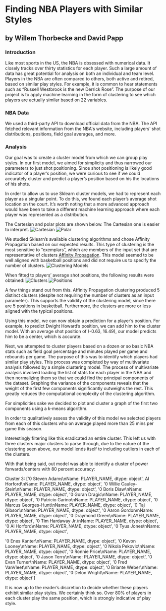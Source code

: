 # Finding NBA Players with Similar Styles
## by Willem Thorbecke and David Papp

### Introduction
Like most sports in the US, the NBA is obsessed with numerical data. It closely tracks over thirty statistics for each player. Such a large amount of data has great potential for analysis on both an individual and team level. Players in the NBA are often compared to others, both active and retired, based on similar play styles. For example, it is common to hear statements such as “Russell Westbrook is the new Derrick Rose”. The purpose of our project is to apply machine learning in the form of clustering to see which players are actually similar based on 22 variables. 

### NBA Data
We used a third-party API to download official data from the NBA. The API fetched relevant information from the NBA's website, including players’ shot distributions, positions, field goal averages, and more. 

### Analysis
Our goal was to create a cluster model from which we can group play styles. In our first model, we aimed for simplicity and thus narrowed our parameters to just shot positioning. Since shot positioning is likely good indicator of a player’s position, we were curious to see if we could accurately cluster and predict a player’s position based on his the locations of his shots.

In order to allow us to use Sklearn cluster models, we had to represent each player as a singular point. To do this, we found each player’s average shot location on the court. It’s worth noting that a more advanced approach would have been to take a different machine learning approach where each player was represented as a distribution.

The Cartesian and polar plots are shown below. The Cartesian one is easier to interpret.
![Cartesian](Images/cartesian.png)
![Polar](Images/polar.png)

We studied Sklearn’s available clustering algorithms and chose Affinity Propagation based on our expected results. This type of clustering is the most sensitive to “exemplars”, which are members of the input set that are representative of clusters [Affinity Propagation](https://en.wikipedia.org/wiki/Affinity_propagation). This model seemed to be well aligned with basketball positions and did not require us to specify the number of clusters.
![Clustering Models](Images/clustering_algorithms.png)

When fitted to players’ average shot positions, the following results were obtained:
![Clusters](Images/clustered_shot_plot.png)
![Positions](Images/positions.gif)

A few things stand out from this. Affinity Propagation clustering produced 5 distinct clusters (despite not requiring the number of clusters as an input parameter). This supports the validity of the clustering model, since there are 5 positions in basketball. Furthermore, the clusters are more or less aligned with the typical positions.

Using this model, we can now obtain a prediction for a player’s position. For example, to predict Dwight Howard’s position, we can add him to the cluster model. With an average shot position of (-0.63, 16.49), our model predicts him to be a center, which is accurate. 


Next, we attempted to cluster players based on a dozen or so basic NBA stats such as field goal percentage and minutes played per game and rebounds per game. The purpose of this was to identify which players had similar play styles. This process was completed by way of multivariate analysis followed by a simple clustering model. The process of multivariate analysis involved loading the list of stats for each player in the NBA and then normalizing them so that we could find the principal components of the dataset. Graphing the variance of the components reveals that the weight of the first few components significantly outweighs the rest. This greatly reduces the computational complexity of the clustering algorithm.

For simplicities sake we decided to plot and cluster a graph of the first two components using a k-means algorithm.



In order to qualitatively assess the validity of this model we selected players from each of this clusters who on average played more than 25 mins per game this season.

Interestingly filtering like this eradicated an entire cluster. This left us with three clusters major clusters to parse through, due to the nature of the clustering seen above, our model lends itself to including outliers in each of the clusters. 

With that being said, out model was able to identify a cluster of power forwards/centers with 80 percent accuracy:

Cluster 3:
['0    Steven Adams\nName: PLAYER_NAME, dtype: object',
 Al Horford\nName: PLAYER_NAME, dtype: object',
 '0    Willie Cauley-Stein\nName: PLAYER_NAME, dtype: object',
 '0    Boris Diaw\nName: PLAYER_NAME, dtype: object',
 '0    Goran Dragic\nName: PLAYER_NAME, dtype: object',
 '0    Patricio Garino\nName: PLAYER_NAME, dtype: object',
 '0    Marcus Georges-Hunt\nName: PLAYER_NAME, dtype: object',
 '0    Taj Gibson\nName: PLAYER_NAME, dtype: object',
 '0    Aaron Gordon\nName: PLAYER_NAME, dtype: object',
 '0    Draymond Green\nName: PLAYER_NAME, dtype: object',
 '0    Tim Hardaway Jr.\nName: PLAYER_NAME, dtype: object',
 '0    Al Horford\nName: PLAYER_NAME, dtype: object',
 '0    Tyus Jones\nName: PLAYER_NAME, dtype: object',

 '0    Enes Kanter\nName: PLAYER_NAME, dtype: object',
 '0    Kevon Looney\nName: PLAYER_NAME, dtype: object',
 '0    Nikola Pekovic\nName: PLAYER_NAME, dtype: object',
 '0    Ronnie Price\nName: PLAYER_NAME, dtype: object',
 '0    Jason Terry\nName: PLAYER_NAME, dtype: object',
 '0    Evan Turner\nName: PLAYER_NAME, dtype: object',
 '0    Fred VanVleet\nName: PLAYER_NAME, dtype: object',
 '0    Briante Weber\nName: PLAYER_NAME, dtype: object',
 '0    Delon Wright\nName: PLAYER_NAME, dtype: object']
 

It is now up to the reader’s discretion to decide whether these players exhibit similar play styles. We certainly think so. Over 80% of players in each cluster play the same position, which is strongly indicative of play style. 




